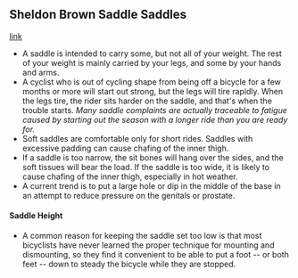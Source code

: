 ## Sheldon Brown Saddle Saddles
[link](http://sheldonbrown.com/saddles.html)

- A saddle is intended to carry some, but not all of your weight. The rest of your weight is mainly carried by your legs, and some by your hands and arms.
- A cyclist who is out of cycling shape from being off a bicycle for a few months or more will start out strong, but the legs will tire rapidly. When the legs tire, the rider sits harder on the saddle, and that's when the trouble starts. *Many saddle complaints are actually traceable to fatigue caused by starting out the season with a longer ride than you are ready for.*
- Soft saddles are comfortable only for short rides. Saddles with excessive padding can cause chafing of the inner thigh.
- If a saddle is too narrow, the sit bones will hang over the sides, and the soft tissues will bear the load. If the saddle is too wide, it is likely to cause chafing of the inner thigh, especially in hot weather.
- A current trend is to put a large hole or dip in the middle of the base in an attempt to reduce pressure on the genitals or prostate.

#### Saddle Height

- A common reason for keeping the saddle set too low is that most bicyclists have never learned the proper technique for mounting and dismounting, so they find it convenient to be able to put a foot -- or both feet -- down to steady the bicycle while they are stopped.

